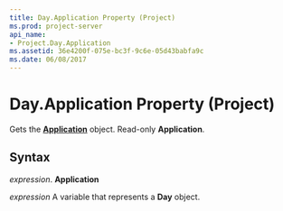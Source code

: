 ```yaml
---
title: Day.Application Property (Project)
ms.prod: project-server
api_name:
- Project.Day.Application
ms.assetid: 36e4200f-075e-bc3f-9c6e-05d43babfa9c
ms.date: 06/08/2017
---
```



# Day.Application Property (Project)

Gets the  **[Application](Project.Application.md)** object. Read-only **Application**.


## Syntax

 _expression_. **Application**

 _expression_ A variable that represents a **Day** object.


